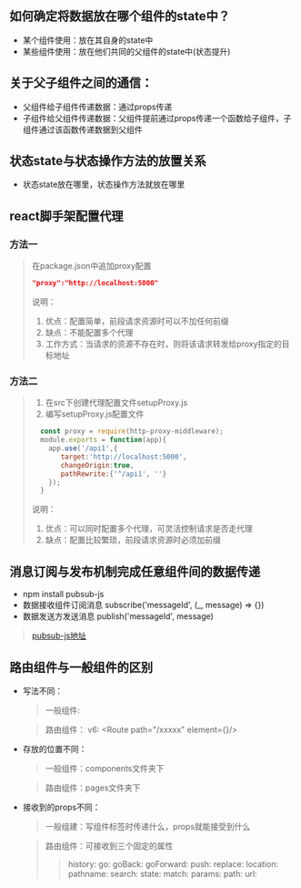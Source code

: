 ## 如何确定将数据放在哪个组件的state中？
   - 某个组件使用：放在其自身的state中
   - 某些组件使用：放在他们共同的父组件的state中(状态提升)

## 关于父子组件之间的通信：
   - 父组件给子组件传递数据：通过props传递
   - 子组件给父组件传递数据：父组件提前通过props传递一个函数给子组件，子组件通过该函数传递数据到父组件

## 状态state与状态操作方法的放置关系
   - 状态state放在哪里，状态操作方法就放在哪里

## react脚手架配置代理
### 方法一
> 在package.json中追加proxy配置
>  ```json
>  "proxy":"http://localhost:5000"
>  ```
>  说明：
>   1. 优点：配置简单，前段请求资源时可以不加任何前缀
>   2. 缺点：不能配置多个代理
>   3. 工作方式：当请求的资源不存在时，则将该请求转发给proxy指定的目标地址

### 方法二
> 1. 在src下创建代理配置文件setupProxy.js
> 2. 编写setupProxy.js配置文件
> ```js
>   const proxy = require(http-proxy-middleware);
>   module.exports = function(app){
>     app.use('/api1',{
>        target:'http://localhost:5000',
>        changeOrigin:true,
>        pathRewrite:{'^/api1', ''}
>     });
>   }
> ```
>   说明：
>    1. 优点：可以同时配置多个代理，可灵活控制请求是否走代理
>    2. 缺点：配置比较繁琐，前段请求资源时必须加前缀

## 消息订阅与发布机制完成任意组件间的数据传递
   - npm install pubsub-js
   - 数据接收组件订阅消息 subscribe('messageId', (_, message) => {})
   - 数据发送方发送消息  publish('messageId', message)
> [pubsub-js地址](https://github.com/mroderick/PubSubJS)

## 路由组件与一般组件的区别
   - 写法不同：
     > 一般组件: <Demo />

     > 路由组件：<Route path="/xxxx" component={Demo} />  v6: <Route path="/xxxxx" element={<Demo />}/>
   - 存放的位置不同：
     > 一般组件：components文件夹下

     > 路由组件：pages文件夹下
   - 接收到的props不同：
     > 一般组建：写组件标签时传递什么，props就能接受到什么
     
     > 路由组件：可接收到三个固定的属性
       >> history:
             go:
             goBack:
             goForward:
             push:
             replace:
       >> location:
             pathname:
             search:
             state:
       >> match:
             params:
             path:
             url:       